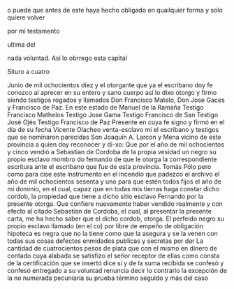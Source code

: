 o
puede
que
antes
de
este
haya
hecho
obligado
en
quailquier
forma
y
solo
quiere
volver

por
mi
testamento

ultima
del

nada
voluntad.
Así
lo
obrrego
esta
capital

Situro
a
cuatro

Junio de mil ochocientos diez y el otorgante que ya el escribano doy fe conozco al aprecer en su entero y sano cuerpo así lo dixo otorgo y firmo siendo testigos rogados y llamados Don Francisco Matelo, Don Jose Gaces y Francisco de Paz. En este estado de
Manuel de la Ramaña
Testigo Francisco Mathelos
Testigo Jose Gama
Testigo Francisco de San
Testigo José Ojés
Testigo Francisco de Paz
Presente en cuya fe signo y firmó en
el día de su fecha
Vicente Olacheo
venta-esclavo
mi el escribano y testigos que se nominaron parecidas Son Joaquín A. Larcon y Mena vicino de este provincia a quien doy reconocer y di-xo: Que por el año de mil ochocientos y cinco vendió a Sebastian de Cordoba de la propia vesidad un negro su propio esclavo mombro
do
fernando de que le otorga la correspondiente escritura ante
el escribano que fue de esta provincia. Tomás Pólo pero como para
cise este instrumento en el incendio que padezco el archivo
el año de mil ochocientos sesenta y uno para que estén todos
fijos
el año de mi dominio, en el cual, capaz que en todas mis tierras haga constar dicho cordob, la propiedad que tiene a dicho sitio esclavo Fernando por la presente otorga. Que confiere nuevamente haber vendido realmente y con efecto al citado Sebastian de Cordoba, el cual, al presentar la presente carta, me ha hecho saber que el dicho cordob, otorga.
El perfeido negro su propio esclavo llamado (en el co) por libre de empeño de obligación hipoteca es negra que no la tiene como que la asegura y se la venen con todas sus cosas defectos enmidades publicas y secretas por dar
La cantidad de cuatrocientos pesos de plata que con el mismo en dinero de contado cuya alabada se satisfizo el señor receptor de ellas como consta de la certificación que se insertó dice si y de la suma recibida se confesó y confesó entregado a
su voluntad renuncia decir lo contrario la excepción de la no
numerada pecuniaria su prueba término seguido y más del caso